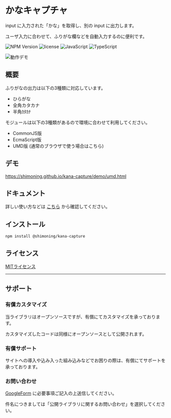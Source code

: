 # かなキャプチャ
input に入力された「かな」を取得し、別の input に出力します。

ユーザ入力に合わせて、ふりがな欄などを自動入力するのに便利です。

![NPM Version](https://img.shields.io/npm/v/%40shimoning%2Fkana-capture?style=flat)
![license](https://img.shields.io/badge/license-MIT-blue.svg?style=flat)
![JavaScript](https://img.shields.io/badge/-JavaScript-333333.svg?logo=JavaScript&style=flat)
![TypeScript](https://img.shields.io/badge/-TypeScript-333333.svg?logo=TypeScript&style=flat)

![動作デモ](./docs/images/demo.gif)

## 概要
ふりがなの出力は以下の3種類に対応しています。
* ひらがな
* 全角カタカナ
* 半角ｶﾀｶﾅ

モジュールは以下の3種類があるので環境に合わせて利用してください。
* CommonJS版
* EcmaScript版
* UMD版 (通常のブラウザで使う場合はこちら)

## デモ
https://shimoning.github.io/kana-capture/demo/umd.html

## ドキュメント
詳しい使い方などは [こちら](https://shimoning.github.io/kana-capture/) から確認してください。

## インストール
```
npm install @shimoning/kana-capture
```

## ライセンス
[MITライセンス](https://github.com/shimoning/kana-capture/blob/master/README.MD)

-----

## サポート

### 有償カスタマイズ
当ライブラリはオープンソースですが、有償にてカスタマイズを承っております。

カスタマイズしたコードは同様にオープンソースとして公開されます。

### 有償サポート
サイトへの導入や込み入った組み込みなどでお困りの際は、有償にてサポートを承っております。

### お問い合わせ
[GoogleForm](https://forms.gle/DK3DWstBCKdPS86X6) に必要事項ご記入の上送信してください。

件名につきましては「公開ライブラリに関するお問い合わせ」を選択してください。

